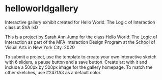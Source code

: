 # helloworldgallery
Interactive gallery exhibit created for Hello World: The Logic of Interaction class at SVA IxD

This is a project by Sarah Ann Jump for the class Hello World: The Logic of Interaction as part of the MFA Interaction Design Program at the School of Visual Arts in New York City. 2020

To submit a project, use the template to create your own interactive sketch with 6 sliders, a pause button and a save button. Create art with it and include a 500px by 500px image for the gallery homepage. To match the other sketches, use #2471A3 as a default color. 
